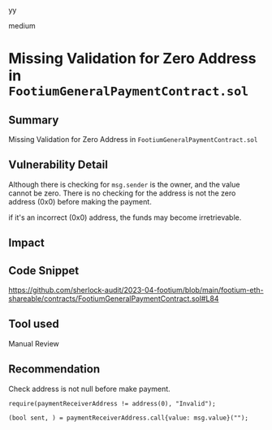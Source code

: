 yy

medium

# Missing Validation for Zero Address in `FootiumGeneralPaymentContract.sol`

## Summary
Missing Validation for Zero Address in `FootiumGeneralPaymentContract.sol`

## Vulnerability Detail
Although there is checking for `msg.sender` is the owner, and the value cannot be zero. There is no checking for the address is not the zero address (0x0) before making the payment.

if it's an incorrect (0x0) address, the funds may become irretrievable.

## Impact

## Code Snippet
https://github.com/sherlock-audit/2023-04-footium/blob/main/footium-eth-shareable/contracts/FootiumGeneralPaymentContract.sol#L84

## Tool used
Manual Review

## Recommendation
Check address is not null before make payment.
```solidity
require(paymentReceiverAddress != address(0), "Invalid");

(bool sent, ) = paymentReceiverAddress.call{value: msg.value}("");
```